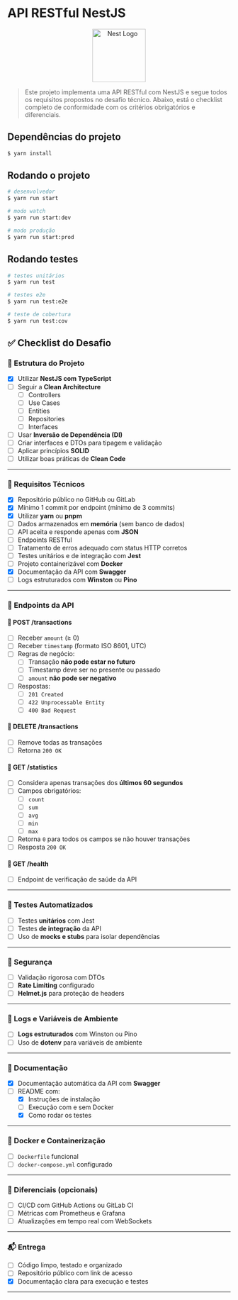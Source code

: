 # API RESTful NestJS

<p align="center">
  <a href="http://nestjs.com/" target="blank"><img src="https://nestjs.com/img/logo-small.svg" width="120" alt="Nest Logo" /></a>
</p>

> Este projeto implementa uma API RESTful com NestJS e segue todos os requisitos propostos no desafio técnico. Abaixo, está o checklist completo de conformidade com os critérios obrigatórios e diferenciais.

## Dependências do projeto

```bash
$ yarn install
```

## Rodando o projeto

```bash
# desenvolvedor
$ yarn run start

# modo watch
$ yarn run start:dev

# modo produção
$ yarn run start:prod
```

## Rodando testes

```bash
# testes unitários
$ yarn run test

# testes e2e
$ yarn run test:e2e

# teste de cobertura
$ yarn run test:cov
```

## ✅ Checklist do Desafio

### 📁 Estrutura do Projeto

- [x] Utilizar **NestJS com TypeScript**
- [ ] Seguir a **Clean Architecture**
  - [ ] Controllers
  - [ ] Use Cases
  - [ ] Entities
  - [ ] Repositories
  - [ ] Interfaces
- [ ] Usar **Inversão de Dependência (DI)**
- [ ] Criar interfaces e DTOs para tipagem e validação
- [ ] Aplicar princípios **SOLID**
- [ ] Utilizar boas práticas de **Clean Code**

---

### 🔧 Requisitos Técnicos

- [x] Repositório público no GitHub ou GitLab
- [x] Mínimo 1 commit por endpoint (mínimo de 3 commits)
- [x] Utilizar **yarn** ou **pnpm**
- [ ] Dados armazenados em **memória** (sem banco de dados)
- [ ] API aceita e responde apenas com **JSON**
- [ ] Endpoints RESTful
- [ ] Tratamento de erros adequado com status HTTP corretos
- [ ] Testes unitários e de integração com **Jest**
- [ ] Projeto containerizável com **Docker**
- [x] Documentação da API com **Swagger**
- [ ] Logs estruturados com **Winston** ou **Pino**

---

### 🔌 Endpoints da API

#### 🔹 POST /transactions
- [ ] Receber `amount` (≥ 0)
- [ ] Receber `timestamp` (formato ISO 8601, UTC)
- [ ] Regras de negócio:
  - [ ] Transação **não pode estar no futuro**
  - [ ] Timestamp deve ser no presente ou passado
  - [ ] `amount` **não pode ser negativo**
- [ ] Respostas:
  - [ ] `201 Created`
  - [ ] `422 Unprocessable Entity`
  - [ ] `400 Bad Request`

#### 🔹 DELETE /transactions
- [ ] Remove todas as transações
- [ ] Retorna `200 OK`

#### 🔹 GET /statistics
- [ ] Considera apenas transações dos **últimos 60 segundos**
- [ ] Campos obrigatórios:
  - [ ] `count`
  - [ ] `sum`
  - [ ] `avg`
  - [ ] `min`
  - [ ] `max`
- [ ] Retorna `0` para todos os campos se não houver transações
- [ ] Resposta `200 OK`

#### 🔹 GET /health
- [ ] Endpoint de verificação de saúde da API

---

### 🧪 Testes Automatizados

- [ ] Testes **unitários** com Jest
- [ ] Testes **de integração** da API
- [ ] Uso de **mocks e stubs** para isolar dependências

---

### 🔐 Segurança

- [ ] Validação rigorosa com DTOs
- [ ] **Rate Limiting** configurado
- [ ] **Helmet.js** para proteção de headers

---

### 📜 Logs e Variáveis de Ambiente

- [ ] **Logs estruturados** com Winston ou Pino
- [ ] Uso de **dotenv** para variáveis de ambiente

---

### 📘 Documentação

- [x] Documentação automática da API com **Swagger**
- [ ] README com:
  - [x] Instruções de instalação
  - [ ] Execução com e sem Docker
  - [x] Como rodar os testes

---

### 🐳 Docker e Containerização

- [ ] `Dockerfile` funcional
- [ ] `docker-compose.yml` configurado

---

### 🌟 Diferenciais (opcionais)

- [ ] CI/CD com GitHub Actions ou GitLab CI
- [ ] Métricas com Prometheus e Grafana
- [ ] Atualizações em tempo real com WebSockets

---

### 📬 Entrega

- [ ] Código limpo, testado e organizado
- [ ] Repositório público com link de acesso
- [x] Documentação clara para execução e testes

---